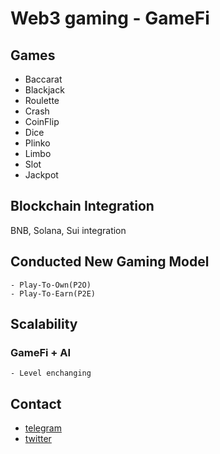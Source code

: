 # Web3 gaming - GameFi

## Games
- Baccarat
- Blackjack
- Roulette
- Crash
- CoinFlip
- Dice
- Plinko
- Limbo
- Slot
- Jackpot

## Blockchain Integration

BNB, Solana, Sui integration 

## Conducted New Gaming Model
    
    - Play-To-Own(P2O)
    - Play-To-Earn(P2E)

## Scalability

### GameFi + AI

    - Level enchanging
## Contact
- [telegram](https://t.me/roswellyy)
- [twitter](https://x.com/roswellyy)
